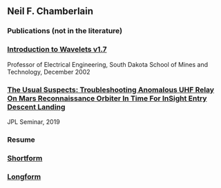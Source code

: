 ## Neil F. Chamberlain
### Publications (not in the literature)
### [Introduction to Wavelets v1.7](https://nfchamberlain.github.io/Files/Wavelets1.7.pdf)
Professor of Electrical Engineering, 
South Dakota School of Mines and Technology, December 2002
### [The Usual Suspects: Troubleshooting Anomalous UHF Relay On Mars Reconnaissance Orbiter In Time For InSight Entry Descent Landing](https://trs.jpl.nasa.gov/bitstream/handle/2014/50448/CL%2319-0928.pdf?sequence=1)
JPL Seminar, 2019
### Resume
### [Shortform](https://nfchamberlain.github.io/Files/NFC_shortform.05.15.22.pdf)
### [Longform](https://nfchamberlain.github.io/Files/NFC_longform.05.15.22.pdf)

